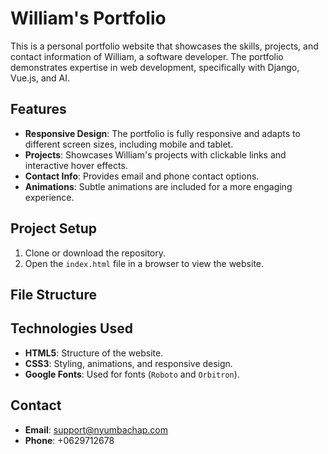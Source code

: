# William's Portfolio

This is a personal portfolio website that showcases the skills, projects, and contact information of William, a software developer. The portfolio demonstrates expertise in web development, specifically with Django, Vue.js, and AI.

## Features

- **Responsive Design**: The portfolio is fully responsive and adapts to different screen sizes, including mobile and tablet.
- **Projects**: Showcases William's projects with clickable links and interactive hover effects.
- **Contact Info**: Provides email and phone contact options.
- **Animations**: Subtle animations are included for a more engaging experience.

## Project Setup

1. Clone or download the repository.
2. Open the `index.html` file in a browser to view the website.

## File Structure


## Technologies Used

- **HTML5**: Structure of the website.
- **CSS3**: Styling, animations, and responsive design.
- **Google Fonts**: Used for fonts (`Roboto` and `Orbitron`).

## Contact

- **Email**: [support@nyumbachap.com](mailto:support@nyumbachap.com)
- **Phone**: +0629712678
